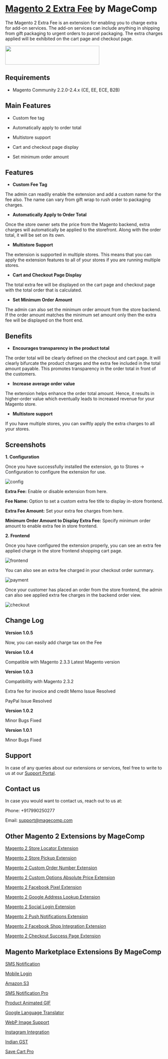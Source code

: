 # [Magento 2 Extra Fee](https://magecomp.com/magento-2-extra-fee.html) by MageComp

The Magento 2 Extra Fee is an extension for enabling you to charge extra for add-on services. The add-on services can include anything in shipping from gift packaging to urgent orders to parcel packaging. The extra charges applied will be exhibited on the cart page and checkout page. 

<a href="https://magecomp.com/magento-2-extra-fee.html"><img width="300" height="60" src="https://cm.magefan.com/mf_webp/png/media/wysiwyg/DOWNLOAD_NOW.webp"></a>


## Requirements
* Magento Community 2.2.0-2.4.x (CE, EE, ECE, B2B)


## Main Features

* Custom fee tag

* Automatically apply to order total

* Multistore support

* Cart and checkout page display

* Set minimum order amount


## Features

* **Custom Fee Tag**

The admin can readily enable the extension and add a custom name for the fee also. The name can vary from gift wrap to rush order to packaging charges. 

* **Automatically Apply to Order Total**

Once the store owner sets the price from the Magento backend, extra charges will automatically be applied to the storefront. Along with the order total, it will be set on its own. 

* **Multistore Support**

The extension is supported in multiple stores. This means that you can apply the extension features to all of your stores if you are running multiple stores. 

* **Cart and Checkout Page Display**

The total extra fee will be displayed on the cart page and checkout page with the total order that is calculated.

* **Set Minimum Order Amount**

The admin can also set the minimum order amount from the store backend. If the order amount matches the minimum set amount only then the extra fee will be displayed on the front end.

## Benefits

* **Encourages transparency in the product total**

The order total will be clearly defined on the checkout and cart page. It will clearly bifurcate the product charges and the extra fee included in the total amount payable. This promotes transparency in the order total in front of the customers. 

* **Increase average order value**

The extension helps enhance the order total amount. Hence, it results in higher-order value which eventually leads to increased revenue for your Magento store.

* **Multistore support**

If you have multiple stores, you can swiftly apply the extra charges to all your stores.

## Screenshots

**1. Configuration**

Once you have successfully installed the extension, go to Stores -> Configuration to configure the extension for use.

![config](https://user-images.githubusercontent.com/8856845/148198405-12a42b69-5c0d-49e7-b613-883e820f7db3.png)


**Extra Fee:** Enable or disable extension from here.

**Fee Name:** Option to set a custom extra fee title to display in-store frontend.

**Extra Fee Amount:** Set your extra fee charges from here.

**Minimum Order Amount to Display Extra Fee:** Specify minimum order amount to enable extra fee in store frontend.

**2. Frontend**

Once you have configured the extension properly, you can see an extra fee applied charge in the store frontend shopping cart page.

![frontend](https://user-images.githubusercontent.com/8856845/148198647-2c54f516-7b45-453b-96ca-72a16bc27482.png)

You can also see an extra fee charged in your checkout order summary.

![payment](https://user-images.githubusercontent.com/8856845/148198837-64fe8eec-3091-49e8-847f-f6f3138a8795.png)

Once your customer has placed an order from the store frontend, the admin can also see applied extra fee charges in the backend order view.

![checkout](https://user-images.githubusercontent.com/8856845/148199007-f8e252a0-c4ff-452d-9b6d-834f8f8a5adc.png)

## Change Log

**Version 1.0.5**

Now, you can easily add charge tax on the Fee

**Version 1.0.4**

Compatible with Magento 2.3.3 Latest Magento version

**Version 1.0.3**

Compatibility with Magento 2.3.2

Extra fee for invoice and credit Memo Issue Resolved

PayPal Issue Resolved

**Version 1.0.2**

Minor Bugs Fixed

**Version 1.0.1**

Minor Bugs Fixed

## Support

In case of any queries about our extensions or services, feel free to write to us at our [Support Portal](https://magecomp.com/support/).

## Contact us

In case you would want to contact us, reach out to us at:

Phone: +917990250277

Email: [support@magecomp.com](mailto:support@magecomp.com)

## Other Magento 2 Extensions by MageComp

[Magento 2 Store Locator Extension](https://magecomp.com/magento-2-store-locator.html)

[Magento 2 Store Pickup Extension](https://magecomp.com/magento-2-store-pickup.html)

[Magento 2 Custom Order Number Extension](https://magecomp.com/magento-2-custom-order-number.html)

[Magento 2 Custom Options Absolute Price Extension](https://magecomp.com/magento-2-custom-options-absolute-price.html)

[Magento 2 Facebook Pixel Extension](https://magecomp.com/magento-2-facebook-pixel.html)

[Magento 2 Google Address Lookup Extension](https://magecomp.com/magento-2-google-address-lookup.html)

[Magento 2 Social Login Extension](https://magecomp.com/magento-2-social-login.html)

[Magento 2 Push Notifications Extension](https://magecomp.com/magento-2-push-notifications.html)

[Magento 2 Facebook Shop Integration Extension](https://magecomp.com/magento-2-facebook-shop-integration.html)

[Magento 2 Checkout Success Page Extension](https://magecomp.com/magento-2-checkout-success-page.html)


## Magento Marketplace Extensions By MageComp

[SMS Notification](https://marketplace.magento.com/magecomp-module-sms.html)

[Mobile Login](https://marketplace.magento.com/magecomp-module-mobilelogin.html)

[Amazon S3](https://marketplace.magento.com/magecomp-magento-2-amazon-s3.html)

[SMS Notification Pro](https://marketplace.magento.com/magecomp-magento-2-sms-notification-pro.html)

[Product Animated GIF](https://marketplace.magento.com/magecomp-magento-2-product-animated-gif.html)

[Google Language Translator](https://marketplace.magento.com/magecomp-module-googlelangtranslator.html)

[WebP Image Support](https://marketplace.magento.com/magecomp-magento-2-webp-image-support.html)

[Instagram Integration](https://marketplace.magento.com/magecomp-magento-2-instagram-integration.html)

[Indian GST](https://marketplace.magento.com/magecomp-module-gstcharge.html)

[Save Cart Pro](https://marketplace.magento.com/magecomp-module-savecartpro.html)
